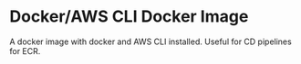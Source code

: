 # Docker/AWS CLI Docker Image

A docker image with docker and AWS CLI installed. Useful for CD pipelines for
ECR.
